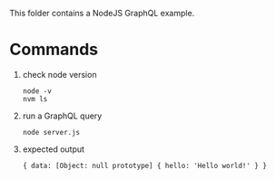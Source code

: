 This folder contains a NodeJS GraphQL example.

# Commands

1. check node version

    ``` shell
    node -v 
    nvm ls
    ```

2. run a GraphQL query

    ``` shell
    node server.js
    ```

3. expected output

    ```
    { data: [Object: null prototype] { hello: 'Hello world!' } }
    ```
